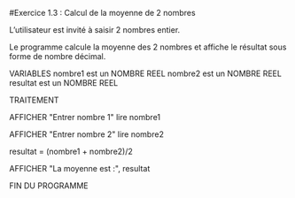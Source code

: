 #Exercice 1.3 : Calcul de la moyenne de 2 nombres

L’utilisateur est invité à saisir 2 nombres entier.

Le programme calcule la moyenne des 2 nombres et affiche le résultat sous forme de nombre décimal.

VARIABLES
nombre1 est un NOMBRE REEL
nombre2 est un NOMBRE REEL
resultat est un NOMBRE REEL  

TRAITEMENT

AFFICHER "Entrer nombre 1"
lire nombre1

AFFICHER "Entrer nombre 2"
lire nombre2

resultat = (nombre1 + nombre2)/2

AFFICHER "La moyenne est :", resultat

FIN DU PROGRAMME
